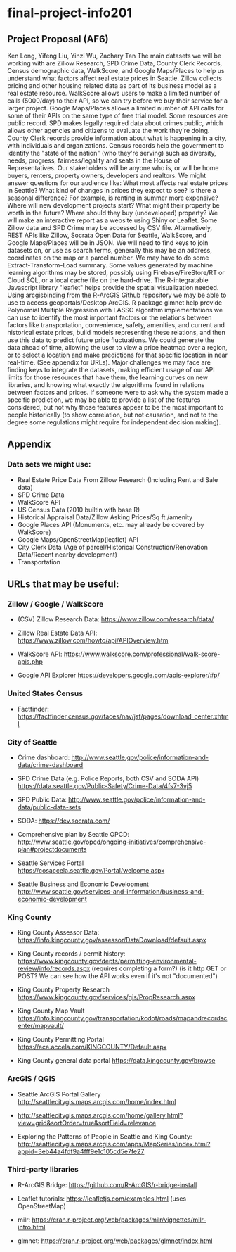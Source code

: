 # final-project-info201
## Project Proposal (AF6)
Ken Long, Yifeng Liu, Yinzi Wu, Zachary Tan
The main datasets we will be working with are Zillow Research, SPD Crime Data, County Clerk Records, Census demographic data, WalkScore, and Google Maps/Places to help us understand what factors affect real estate prices in Seattle. Zillow collects pricing and other housing related data as part of its business model as a real estate resource. WalkScore allows users to make a limited number of calls (5000/day) to their API, so we can try before we buy their service for a larger project. Google Maps/Places allows a limited number of API calls for some of their APIs on the same type of free trial model. Some resources are public record. SPD makes legally required data about crimes public, which allows other agencies and citizens to evaluate the work they're doing. County Clerk records provide information about what is happening in a city, with individuals and organizations. Census records help the government to identify the "state of the nation" (who they're serving) such as diversity, needs, progress, fairness/legality and seats in the House of Representatives.
Our stakeholders will be anyone who is, or will be home buyers, renters, property owners, developers and realtors. We might answer questions for our audience like: What most affects real estate prices in Seattle? What kind of changes in prices they expect to see? Is there a seasonal difference? For example, is renting in summer more expensive? Where will new development projects start? What might their property be worth in the future? Where should they buy (undeveloped) property?
We will make an interactive report as a website using Shiny or Leaflet. Some Zillow data and SPD Crime may be accessed by CSV file. Alternatively, REST APIs like Zillow, Socrata Open Data for Seattle, WalkScore, and Google Maps/Places will be in JSON. We will need to find keys to join datasets on, or use as search terms, generally this may be an address,  coordinates on the map or a parcel number. We may have to do some Extract-Transform-Load summary. Some values generated by machine learning algorithms may be stored, possibly using Firebase/FireStore/RT or Cloud SQL, or a local cache file on the hard-drive. The R-integratable Javascript library "leaflet" helps provide the spatial visualization needed. Using arcgisbinding from the R-ArcGIS Github repository we may be able to use to access geoportals/Desktop ArcGIS. R package glmnet help provide Polynomial Multiple Regression with LASSO algorithm implementations we can use to identify the most important factors or the relations between factors like transportation, convenience, safety, amenities, and current and historical estate prices, build models representing these relations, and then use this data to predict future price fluctuations. We could generate the data ahead of time, allowing the user to view a price heatmap over a region, or to select a location and make predictions for that specific location in near real-time. (See appendix for URLs).
Major challenges we may face are finding keys to integrate the datasets, making efficient usage of our API limits for those resources that have them, the learning curves on new libraries, and knowing what exactly the algorithms found in relations between factors and prices. If someone were to ask why the system made a specific prediction, we may be able to provide a list of the features considered, but not why those features appear to be the most important to people historically (to show correlation, but not causation, and not to the degree some regulations might require for independent decision making).

## Appendix
### Data sets we might use:
+ Real Estate Price Data From Zillow Research (Including Rent and Sale data)
+ SPD Crime Data
+ WalkScore API
+ US Census Data (2010 builtin with base R)
+ Historical Appraisal Data/Zillow Asking Prices/Sq ft./amenity
+ Google Places API (Monuments, etc. may already be covered by WalkScore)
+ Google Maps/OpenStreetMap(leaflet) API
+ City Clerk Data (Age of parcel/Historical Construction/Renovation Data/Recent nearby development)
+ Transportation

## URLs that may be useful:

### Zillow / Google / WalkScore
+ (CSV) Zillow Research Data: https://www.zillow.com/research/data/

+ Zillow Real Estate Data API: https://www.zillow.com/howto/api/APIOverview.htm

+ WalkScore API: https://www.walkscore.com/professional/walk-score-apis.php

+ Google API Explorer https://developers.google.com/apis-explorer/#p/

### United States Census 
+ Factfinder: https://factfinder.census.gov/faces/nav/jsf/pages/download_center.xhtml

### City of Seattle 

+ Crime dashboard: http://www.seattle.gov/police/information-and-data/crime-dashboard

+ SPD Crime Data (e.g. Police Reports, both CSV and SODA API) https://data.seattle.gov/Public-Safety/Crime-Data/4fs7-3vj5

+ SPD Public Data: http://www.seattle.gov/police/information-and-data/public-data-sets

+ SODA: https://dev.socrata.com/

+ Comprehensive plan by Seattle OPCD: http://www.seattle.gov/opcd/ongoing-initiatives/comprehensive-plan#projectdocuments

+ Seattle Services Portal https://cosaccela.seattle.gov/Portal/welcome.aspx

+ Seattle Business and Economic Development http://www.seattle.gov/services-and-information/business-and-economic-development

### King County

+ King County Assessor Data: https://info.kingcounty.gov/assessor/DataDownload/default.aspx

+ King County records / permit history: https://www.kingcounty.gov/depts/permitting-environmental-review/info/records.aspx (requires completing a form?) (is it http GET or POST? We can see how the API works even if it's not "documented")

+ King County Property Research https://www.kingcounty.gov/services/gis/PropResearch.aspx

+ King County Map Vault https://info.kingcounty.gov/transportation/kcdot/roads/mapandrecordscenter/mapvault/

+ King County Permitting Portal https://aca.accela.com/KINGCOUNTY/Default.aspx

+ King County general data portal https://data.kingcounty.gov/browse 

### ArcGIS / QGIS

+ Seattle ArcGIS Portal Gallery http://seattlecitygis.maps.arcgis.com/home/index.html

+ http://seattlecitygis.maps.arcgis.com/home/gallery.html?view=grid&sortOrder=true&sortField=relevance

+ Exploring the Patterns of People in Seattle and King County: http://seattlecitygis.maps.arcgis.com/apps/MapSeries/index.html?appid=3eb44a4fdf9a4fff9e1c105cd5e7fe27

### Third-party libraries
+ R-ArcGIS Bridge: https://github.com/R-ArcGIS/r-bridge-install

+ Leaflet tutorials: https://leafletjs.com/examples.html (uses OpenStreetMap)

+ milr: https://cran.r-project.org/web/packages/milr/vignettes/milr-intro.html

+ glmnet: https://cran.r-project.org/web/packages/glmnet/index.html
